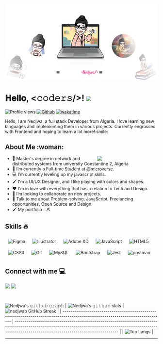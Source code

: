 <div align="center">
<img width="" height = "" src="gitcover.png" alt="cover" />
</div>

<h1  color="pink">
        𝐇𝐞𝐥𝐥𝐨, &lt;𝚌𝚘𝚍𝚎𝚛𝚜/&gt;!
  <a target="_blank">
    <img src="https://github.com/JayantGoel001/JayantGoel001/blob/master/GIF/Hi.gif" width="40px" />
  </a>
</h1>

![Profile views](https://page-views.glitch.me/badge?page_id=nedjwab.visitor-badge)
[![Github](https://img.shields.io/github/followers/nedjwab?label=Follow&style=social)](https://github.com/nedjwab)
[![wakatime](https://wakatime.com/badge/user/492a4b84-0d0c-4574-ba74-bf969187694c.svg)](https://wakatime.com/@492a4b84-0d0c-4574-ba74-bf969187694c)

<div size='20px'>Hello, I am Nedjwa, a full stack Developer from Algeria. I love learning new languages and implementing them in various projects. Currently engrossed with Frontend and hoping to learn a lot more!:smile:
 
</div>

<h2 > About Me :woman:</h2>

<img align='right' src="https://media.giphy.com/media/ieyl9zmCjO4b4t6qoY/giphy.gif" width="200" >


- 🔭 Master's degree in network and distributed systems from university Constantine 2, Algeria
- 🌱 I’m currently a Full-time Student at [@microverse](https://www.microverse.org/).
- 💻 I’m currently leveling up my javascript skills.
- 🖌 I'm a UI/UX Designer, and I like playing with colors and shapes.
- ♥  I'm in love with everything that has a relation to Tech and Design.
- 👯 I’m looking to collaborate on new projects.
- 💬 Talk to me about Problem-solving, JavaScript, Freelancing opportunities, Open Source and Design.
- 🖌 My portfolio ...⛏

<h2 > Skills 🔥  </h2>
<div align="left">
<img style="margin: 10px" src="https://profilinator.rishav.dev/skills-assets/figma-icon.svg" alt="Figma"  width="40px" /> 
<img style="margin: 10px" src="https://profilinator.rishav.dev/skills-assets/adobe_illustrator-icon.svg" alt="Illustrator"  width="40px" />  
<img style="margin: 10px" src="https://profilinator.rishav.dev/skills-assets/adobexd.png" alt="Adobe XD"  width="40px" />
<img style="margin: 10px" src="https://profilinator.rishav.dev/skills-assets/javascript-original.svg" alt="JavaScript"  width="40px" /> 
<img style="margin: 10px" src="https://profilinator.rishav.dev/skills-assets/html5-original-wordmark.svg" alt="HTML5"  width="47px" />  
<img style="margin: 10px" src="https://profilinator.rishav.dev/skills-assets/css3-original-wordmark.svg" alt="CSS3"  width="47px" />  
<img style="margin: 10px" src="https://profilinator.rishav.dev/skills-assets/git-scm-icon.svg" alt="Git"  width="40px" />  
<img style="margin: 10px" src="https://profilinator.rishav.dev/skills-assets/mysql-original-wordmark.svg" alt="MySQL"  width="40px" />  
<img style="margin: 10px" src="https://profilinator.rishav.dev/skills-assets/bootstrap-plain.svg" alt="Bootstrap"  width="40px" />  
<img style="margin: 10px" src="https://github.com/gilbarbara/logos/blob/master/logos/jest.svg" alt="Jest"  width="40px" height="40px" />  
<img style="margin: 10px" src="https://github.com/gilbarbara/logos/blob/master/logos/postman-icon.svg" alt="postman"  width="40px" height="40px" />  
</div>

<h2 > Connect with me  💻</h2>
<a href = 'https://www.linkedin.com/in/nedjwa-bouraiou-512a5015a/'> <img width = '32px' align= 'center' src="https://raw.githubusercontent.com/rahulbanerjee26/githubAboutMeGenerator/main/icons/linked-in-alt.svg"/></a>
<a href = 'https://twitter.com/ned_jwa'> <img width = '32px' align= 'center' src="https://raw.githubusercontent.com/rahulbanerjee26/githubAboutMeGenerator/main/icons/twitter.svg"/></a>
<br>
<br>
  <br>

 ![Nedjwa's 𝚐𝚒𝚝𝚑𝚞𝚋 𝚐𝚛𝚊𝚙𝚑](https://activity-graph.herokuapp.com/graph?username=nedjwab&theme=redical&hide_border=true&area=true)
| ![Nedjwa's 𝚐𝚒𝚝𝚑𝚞𝚋 stats](https://github-readme-stats.vercel.app/api?username=nedjwab&show_icons=true&theme=radical)             | ![nedjwab GitHub Streak](https://github-readme-streak-stats.herokuapp.com/?user=nedjwab&theme=radical)                                                                                                           |
| --------------------------------------------------------------------------------------------------------------------------------- | ----------------------------------------------------------------------------------------------------------------------------------------------------------------------------------------------------------------- |
| ![Top Langs](https://github-readme-stats.vercel.app/api/top-langs/?username=nedjwab&langs_count=8&theme=radical&layout=compact) |





-------

